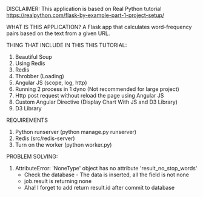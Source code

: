 DISCLAIMER: This application is based on Real Python tutorial
https://realpython.com/flask-by-example-part-1-project-setup/

WHAT IS THIS APPLICATION?
A Flask app that calculates word-frequency pairs based on the text from a given URL.

THING THAT INCLUDE IN THIS THIS TUTORIAL:
1. Beautiful Soup
2. Using Redis
3. Redis
4. Throbber (Loading)
5. Angular JS (scope, log, http)
6. Running 2 process in 1 dyno (Not recommended for large project)
7. Http post request without reload the page using Angular JS
8. Custom Angular Directive (Display Chart With JS and D3 Library)
9. D3 Library

REQUIREMENTS
1. Python runserver (python manage.py runserver)
2. Redis (src/redis-server)
3. Turn on the worker (python worker.py)

PROBLEM SOLVING:
1. AttributeError: 'NoneType' object has no attribute 'result_no_stop_words'
   - Check the database - The data is inserted, all the field is not none
   - job.result is returning none
   - Aha! I forget to add return result.id after commit to database

